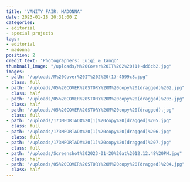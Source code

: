 ```yaml
---
title: 'VANITY FAIR: MADONNA'
date: 2023-01-18 20:31:00 Z
categories:
- editorial
- special projects
tags:
- editorial
- madonna
position: 2
credit_text: 'Photographers: Luigi & Iango'
thumbnail_image: "/uploads/M%20Cover%20IT%202%20(1)-dd6cb2.jpg"
images:
- path: "/uploads/M%20Cover%20IT%202%20(1)-4599c8.jpg"
  class: full
- path: "/uploads/05%20COVER%20STORY%20M%20copy%20(dragged)%202.jpg"
  class: half
- path: "/uploads/05%20COVER%20STORY%20M%20copy%20(dragged)%203.jpg"
  class: half
- path: "/uploads/05%20COVER%20STORY%20M%20copy%20(dragged).jpg"
  class: full
- path: "/uploads/173MPORTADA%20(1)%20copy%20(dragged)%205.jpg"
  class: full
- path: "/uploads/173MPORTADA%20(1)%20copy%20(dragged)%206.jpg"
  class: full
- path: "/uploads/173MPORTADA%20(1)%20copy%20(dragged)%207.jpg"
  class: full
- path: "/uploads/Screenshot%202023-01-20%20at%2012.12.48%20PM.jpg"
  class: half
- path: "/uploads/05%20COVER%20STORY%20M%20copy%20(dragged)%204.jpg"
  class: half
---
```



